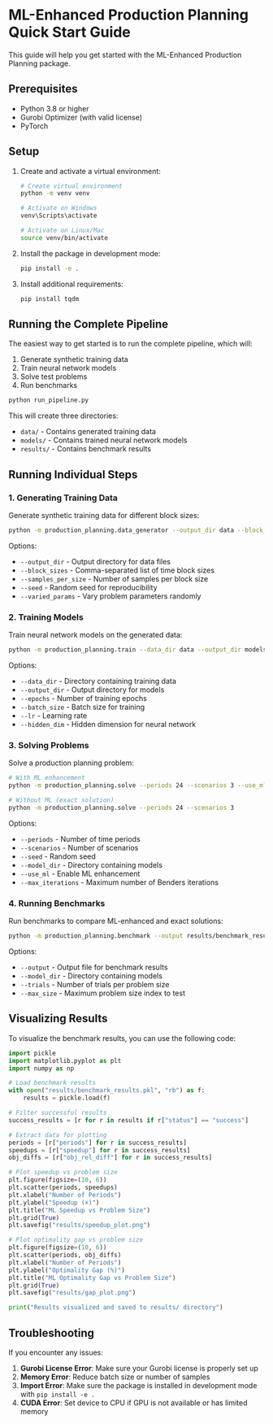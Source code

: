 # ML-Enhanced Production Planning Quick Start Guide

This guide will help you get started with the ML-Enhanced Production Planning package.

## Prerequisites

- Python 3.8 or higher
- Gurobi Optimizer (with valid license)
- PyTorch

## Setup

1. Create and activate a virtual environment:

   ```bash
   # Create virtual environment
   python -m venv venv
   
   # Activate on Windows
   venv\Scripts\activate
   
   # Activate on Linux/Mac
   source venv/bin/activate
   ```

2. Install the package in development mode:

   ```bash
   pip install -e .
   ```

3. Install additional requirements:

   ```bash
   pip install tqdm
   ```

## Running the Complete Pipeline

The easiest way to get started is to run the complete pipeline, which will:

1. Generate synthetic training data
2. Train neural network models
3. Solve test problems
4. Run benchmarks

```bash
python run_pipeline.py
```

This will create three directories:
- `data/` - Contains generated training data
- `models/` - Contains trained neural network models
- `results/` - Contains benchmark results

## Running Individual Steps

### 1. Generating Training Data

Generate synthetic training data for different block sizes:

```bash
python -m production_planning.data_generator --output_dir data --block_sizes 3,6,9 --samples_per_size 1000
```

Options:
- `--output_dir` - Output directory for data files
- `--block_sizes` - Comma-separated list of time block sizes
- `--samples_per_size` - Number of samples per block size
- `--seed` - Random seed for reproducibility
- `--varied_params` - Vary problem parameters randomly

### 2. Training Models

Train neural network models on the generated data:

```bash
python -m production_planning.train --data_dir data --output_dir models
```

Options:
- `--data_dir` - Directory containing training data
- `--output_dir` - Output directory for models
- `--epochs` - Number of training epochs
- `--batch_size` - Batch size for training
- `--lr` - Learning rate
- `--hidden_dim` - Hidden dimension for neural network

### 3. Solving Problems

Solve a production planning problem:

```bash
# With ML enhancement
python -m production_planning.solve --periods 24 --scenarios 3 --use_ml

# Without ML (exact solution)
python -m production_planning.solve --periods 24 --scenarios 3
```

Options:
- `--periods` - Number of time periods
- `--scenarios` - Number of scenarios
- `--seed` - Random seed
- `--model_dir` - Directory containing models
- `--use_ml` - Enable ML enhancement
- `--max_iterations` - Maximum number of Benders iterations

### 4. Running Benchmarks

Run benchmarks to compare ML-enhanced and exact solutions:

```bash
python -m production_planning.benchmark --output results/benchmark_results.pkl
```

Options:
- `--output` - Output file for benchmark results
- `--model_dir` - Directory containing models
- `--trials` - Number of trials per problem size
- `--max_size` - Maximum problem size index to test

## Visualizing Results

To visualize the benchmark results, you can use the following code:

```python
import pickle
import matplotlib.pyplot as plt
import numpy as np

# Load benchmark results
with open("results/benchmark_results.pkl", "rb") as f:
    results = pickle.load(f)

# Filter successful results
success_results = [r for r in results if r["status"] == "success"]

# Extract data for plotting
periods = [r["periods"] for r in success_results]
speedups = [r["speedup"] for r in success_results]
obj_diffs = [r["obj_rel_diff"] for r in success_results]

# Plot speedup vs problem size
plt.figure(figsize=(10, 6))
plt.scatter(periods, speedups)
plt.xlabel("Number of Periods")
plt.ylabel("Speedup (×)")
plt.title("ML Speedup vs Problem Size")
plt.grid(True)
plt.savefig("results/speedup_plot.png")

# Plot optimality gap vs problem size
plt.figure(figsize=(10, 6))
plt.scatter(periods, obj_diffs)
plt.xlabel("Number of Periods")
plt.ylabel("Optimality Gap (%)")
plt.title("ML Optimality Gap vs Problem Size")
plt.grid(True)
plt.savefig("results/gap_plot.png")

print("Results visualized and saved to results/ directory")
```

## Troubleshooting

If you encounter any issues:

1. **Gurobi License Error**: Make sure your Gurobi license is properly set up
2. **Memory Error**: Reduce batch size or number of samples
3. **Import Error**: Make sure the package is installed in development mode with `pip install -e .`
4. **CUDA Error**: Set device to CPU if GPU is not available or has limited memory